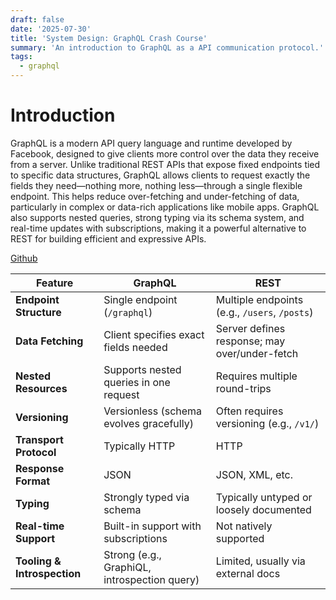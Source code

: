 ```yaml
---
draft: false
date: '2025-07-30'
title: 'System Design: GraphQL Crash Course'
summary: 'An introduction to GraphQL as a API communication protocol.'
tags:
  - graphql
---
```


# Introduction

GraphQL is a modern API query language and runtime developed by Facebook, designed to give clients more control over the data they receive from a server. Unlike traditional REST APIs that expose fixed endpoints tied to specific data structures, GraphQL allows clients to request exactly the fields they need—nothing more, nothing less—through a single flexible endpoint. This helps reduce over-fetching and under-fetching of data, particularly in complex or data-rich applications like mobile apps. GraphQL also supports nested queries, strong typing via its schema system, and real-time updates with subscriptions, making it a powerful alternative to REST for building efficient and expressive APIs.

[Github](https://github.com/PrimeTimeTran/graphql-crud)

| Feature                     | GraphQL                                      | REST                                          |
| --------------------------- | -------------------------------------------- | --------------------------------------------- |
| **Endpoint Structure**      | Single endpoint (`/graphql`)                 | Multiple endpoints (e.g., `/users`, `/posts`) |
| **Data Fetching**           | Client specifies exact fields needed         | Server defines response; may over/under-fetch |
| **Nested Resources**        | Supports nested queries in one request       | Requires multiple round-trips                 |
| **Versioning**              | Versionless (schema evolves gracefully)      | Often requires versioning (e.g., `/v1/`)      |
| **Transport Protocol**      | Typically HTTP                               | HTTP                                          |
| **Response Format**         | JSON                                         | JSON, XML, etc.                               |
| **Typing**                  | Strongly typed via schema                    | Typically untyped or loosely documented       |
| **Real-time Support**       | Built-in support with subscriptions          | Not natively supported                        |
| **Tooling & Introspection** | Strong (e.g., GraphiQL, introspection query) | Limited, usually via external docs            |

